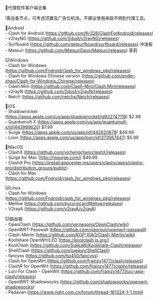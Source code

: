 💎代理软件客户端合集

!需自备节点，可考虑顶置及广告位机场。不建议使用来路不明到代理工具。

📱Android  
    - Clash for Android (https://github.com/Kr328/ClashForAndroid/releases)  
    - v2rayNG (https://github.com/2dust/v2rayNG/releases)  
    - Surfboard (https://github.com/getsurfboard/surfboard/releases) 冲浪板  
    - Matsuri (https://github.com/MatsuriDayo/Matsuri/releases) 茉莉  

🐱Windows  
    - Clash for Windows (https://github.com/Fndroid/clash_for_windows_pkg/releases)  
    - Clash for Windows Chinese version  (https://github.com/ender-zhao/Clash-for-Windows_Chinese/releases)  
    - Clash.Mini (https://github.com/Clash-Mini/Clash.Mini/releases)   
    - v2rayN (https://github.com/2dust/v2rayN/releases)  
    - Netch (https://github.com/netchx/Netch/releases)  

🍎iOS  
    - Shadowrocket (https://apps.apple.com/us/app/shadowrocket/id932747118) $2.99  
    - Quantumult X (https://apps.apple.com/us/app/quantumult-x/id1443988620) $7.99  
    - Surge (https://apps.apple.com/us/app/id1442620678) $49.99  
    - Loon (https://apps.apple.com/us/app/loon/id1373567447) $5.99  

🍎MacOS  
    - ClashX (https://github.com/yichengchen/clashX/releases)  
    - Surge for Mac (http://nssurge.com/) $49.99  
    - ClashX Pro (https://install.appcenter.ms/users/clashx/apps/clashx-pro/distribution_groups/public)	 
	- Clash for Mac (https://github.com/Fndroid/clash_for_windows_pkg/releases)  

🐱Linux  
    - Clash for Windows (https://github.com/Fndroid/clash_for_windows_pkg/releases)  
    - Mellow  (https://github.com/eycorsican/Mellow/releases)  
    - V2rayA  (https://github.com/v2rayA/v2rayA)  
	
🐱路由器  
    - OpenClash (https://github.com/vernesong/OpenClash/wiki)  
    - OpenWRT-Passwall (https://github.com/xiaorouji/openwrt-passwall)  
    - Clash-Merlin (https://github.com/KOP-XIAO/Clash-Merlin/wiki)  
    - Koolshare OpenWrt/LED (https://koolclash.js.org/)  
    - KoolClash (https://github.com/SukkaW/Koolshare-Clash/releases)  
    - ShellClash (https://github.com/juewuy/ShellClash)  
    - fancyss (https://github.com/hq450/fancyss)  
    - Clash for OpenWrt (https://github.com/frainzy1477/clash/releases)  
    - ClashR for OpenWrt (https://github.com/frainzy1477/clashr/releases)  
    - Luci For Clash - OpenWrt (https://github.com/frainzy1477/luci-app-clash/releases)  
    - OpenWRT-Shadowsocks  (https://github.com/shadowsocks/openwrt-shadowsocks)  
    - Padavan (https://www.right.com.cn/forum/thread-161324-1-1.html)  

